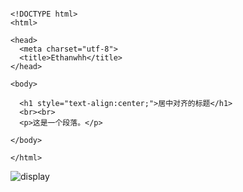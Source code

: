 ```

<!DOCTYPE html>
<html>

<head>
  <meta charset="utf-8">
  <title>Ethanwhh</title>
</head>

<body>

  <h1 style="text-align:center;">居中对齐的标题</h1>
  <br><br>
  <p>这是一个段落。</p>

</body>

</html>

```

![display](../../imgs/html/05_04.jpg)
